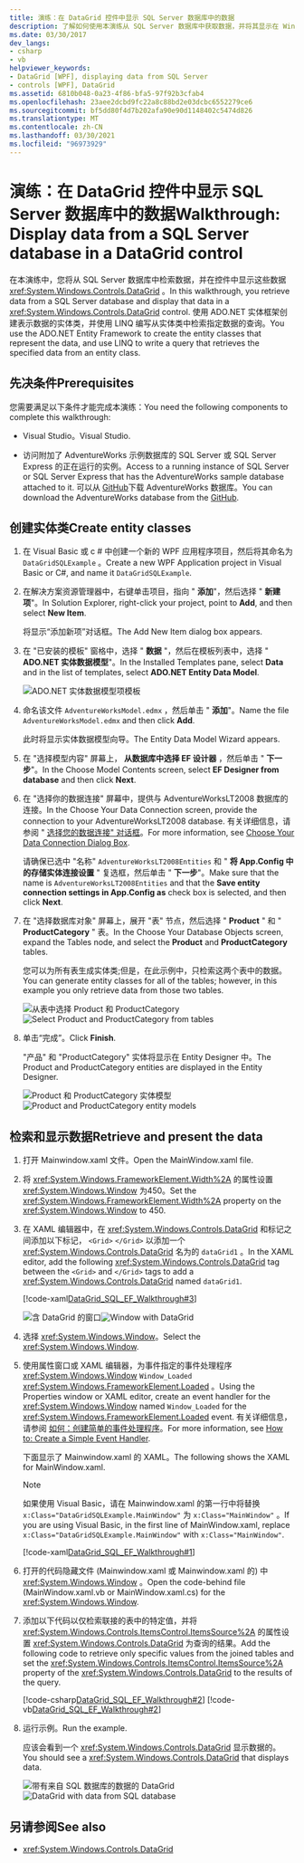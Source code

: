 ```yaml
---
title: 演练：在 DataGrid 控件中显示 SQL Server 数据库中的数据
description: 了解如何使用本演练从 SQL Server 数据库中获取数据，并将其显示在 Windows Presentation Foundation DataGrid 控件中。
ms.date: 03/30/2017
dev_langs:
- csharp
- vb
helpviewer_keywords:
- DataGrid [WPF], displaying data from SQL Server
- controls [WPF], DataGrid
ms.assetid: 6810b048-0a23-4f86-bfa5-97f92b3cfab4
ms.openlocfilehash: 23aee2dcbd9fc22a8c88bd2e03dcbc6552279ce6
ms.sourcegitcommit: bf5dd80f4d7b202afa90e90d1148402c5474d826
ms.translationtype: MT
ms.contentlocale: zh-CN
ms.lasthandoff: 03/30/2021
ms.locfileid: "96973929"
---
```

# <a name="walkthrough-display-data-from-a-sql-server-database-in-a-datagrid-control"></a><span data-ttu-id="ddf36-103">演练：在 DataGrid 控件中显示 SQL Server 数据库中的数据</span><span class="sxs-lookup"><span data-stu-id="ddf36-103">Walkthrough: Display data from a SQL Server database in a DataGrid control</span></span>

<span data-ttu-id="ddf36-104">在本演练中，您将从 SQL Server 数据库中检索数据，并在控件中显示这些数据 <xref:System.Windows.Controls.DataGrid> 。</span><span class="sxs-lookup"><span data-stu-id="ddf36-104">In this walkthrough, you retrieve data from a SQL Server database and display that data in a <xref:System.Windows.Controls.DataGrid> control.</span></span> <span data-ttu-id="ddf36-105">使用 ADO.NET 实体框架创建表示数据的实体类，并使用 LINQ 编写从实体类中检索指定数据的查询。</span><span class="sxs-lookup"><span data-stu-id="ddf36-105">You use the ADO.NET Entity Framework to create the entity classes that represent the data, and use LINQ to write a query that retrieves the specified data from an entity class.</span></span>

## <a name="prerequisites"></a><span data-ttu-id="ddf36-106">先决条件</span><span class="sxs-lookup"><span data-stu-id="ddf36-106">Prerequisites</span></span>

<span data-ttu-id="ddf36-107">您需要满足以下条件才能完成本演练：</span><span class="sxs-lookup"><span data-stu-id="ddf36-107">You need the following components to complete this walkthrough:</span></span>

- <span data-ttu-id="ddf36-108">Visual Studio。</span><span class="sxs-lookup"><span data-stu-id="ddf36-108">Visual Studio.</span></span>

- <span data-ttu-id="ddf36-109">访问附加了 AdventureWorks 示例数据库的 SQL Server 或 SQL Server Express 的正在运行的实例。</span><span class="sxs-lookup"><span data-stu-id="ddf36-109">Access to a running instance of SQL Server or SQL Server Express that has the AdventureWorks sample database attached to it.</span></span> <span data-ttu-id="ddf36-110">可以从 [GitHub](https://github.com/Microsoft/sql-server-samples/releases)下载 AdventureWorks 数据库。</span><span class="sxs-lookup"><span data-stu-id="ddf36-110">You can download the AdventureWorks database from the [GitHub](https://github.com/Microsoft/sql-server-samples/releases).</span></span>

## <a name="create-entity-classes"></a><span data-ttu-id="ddf36-111">创建实体类</span><span class="sxs-lookup"><span data-stu-id="ddf36-111">Create entity classes</span></span>

1. <span data-ttu-id="ddf36-112">在 Visual Basic 或 c # 中创建一个新的 WPF 应用程序项目，然后将其命名为 `DataGridSQLExample` 。</span><span class="sxs-lookup"><span data-stu-id="ddf36-112">Create a new WPF Application project in Visual Basic or C#, and name it `DataGridSQLExample`.</span></span>

2. <span data-ttu-id="ddf36-113">在解决方案资源管理器中，右键单击项目，指向 " **添加**"，然后选择 " **新建项**"。</span><span class="sxs-lookup"><span data-stu-id="ddf36-113">In Solution Explorer, right-click your project, point to **Add**, and then select **New Item**.</span></span>

     <span data-ttu-id="ddf36-114">将显示“添加新项”对话框。</span><span class="sxs-lookup"><span data-stu-id="ddf36-114">The Add New Item dialog box appears.</span></span>

3. <span data-ttu-id="ddf36-115">在 "已安装的模板" 窗格中，选择 " **数据** "，然后在模板列表中，选择 " **ADO.NET 实体数据模型**"。</span><span class="sxs-lookup"><span data-stu-id="ddf36-115">In the Installed Templates pane, select **Data** and in the list of templates, select **ADO.NET Entity Data Model**.</span></span>

     ![ADO.NET 实体数据模型项模板](/dotnet/framework/wcf/feature-details/media/ado-net-entity-data-model-item-template.png)

4. <span data-ttu-id="ddf36-117">命名该文件 `AdventureWorksModel.edmx` ，然后单击 " **添加**"。</span><span class="sxs-lookup"><span data-stu-id="ddf36-117">Name the file `AdventureWorksModel.edmx` and then click **Add**.</span></span>

     <span data-ttu-id="ddf36-118">此时将显示实体数据模型向导。</span><span class="sxs-lookup"><span data-stu-id="ddf36-118">The Entity Data Model Wizard appears.</span></span>

5. <span data-ttu-id="ddf36-119">在 "选择模型内容" 屏幕上， **从数据库中选择 EF 设计器** ，然后单击 " **下一步**"。</span><span class="sxs-lookup"><span data-stu-id="ddf36-119">In the Choose Model Contents screen, select **EF Designer from database** and then click **Next**.</span></span>

6. <span data-ttu-id="ddf36-120">在 "选择你的数据连接" 屏幕中，提供与 AdventureWorksLT2008 数据库的连接。</span><span class="sxs-lookup"><span data-stu-id="ddf36-120">In the Choose Your Data Connection screen, provide the connection to your AdventureWorksLT2008 database.</span></span> <span data-ttu-id="ddf36-121">有关详细信息，请参阅 " [选择您的数据连接" 对话框](/previous-versions/dotnet/netframework-4.0/bb399244(v=vs.100))。</span><span class="sxs-lookup"><span data-stu-id="ddf36-121">For more information, see [Choose Your Data Connection Dialog Box](/previous-versions/dotnet/netframework-4.0/bb399244(v=vs.100)).</span></span>

    <span data-ttu-id="ddf36-122">请确保已选中 "名称" `AdventureWorksLT2008Entities` 和 " **将 App.Config 中的存储实体连接设置** " 复选框，然后单击 " **下一步**"。</span><span class="sxs-lookup"><span data-stu-id="ddf36-122">Make sure that the name is `AdventureWorksLT2008Entities` and that the **Save entity connection settings in App.Config as** check box is selected, and then click **Next**.</span></span>

7. <span data-ttu-id="ddf36-123">在 "选择数据库对象" 屏幕上，展开 "表" 节点，然后选择 " **Product** " 和 " **ProductCategory** " 表。</span><span class="sxs-lookup"><span data-stu-id="ddf36-123">In the Choose Your Database Objects screen, expand the Tables node, and select the **Product** and **ProductCategory** tables.</span></span>

     <span data-ttu-id="ddf36-124">您可以为所有表生成实体类;但是，在此示例中，只检索这两个表中的数据。</span><span class="sxs-lookup"><span data-stu-id="ddf36-124">You can generate entity classes for all of the tables; however, in this example you only retrieve data from those two tables.</span></span>

     <span data-ttu-id="ddf36-125">![从表中选择 Product 和 ProductCategory](./media/datagrid-sql-ef-step4.png "DataGrid_SQL_EF_Step4")</span><span class="sxs-lookup"><span data-stu-id="ddf36-125">![Select Product and ProductCategory from tables](./media/datagrid-sql-ef-step4.png "DataGrid_SQL_EF_Step4")</span></span>

8. <span data-ttu-id="ddf36-126">单击“完成”。</span><span class="sxs-lookup"><span data-stu-id="ddf36-126">Click **Finish**.</span></span>

     <span data-ttu-id="ddf36-127">"产品" 和 "ProductCategory" 实体将显示在 Entity Designer 中。</span><span class="sxs-lookup"><span data-stu-id="ddf36-127">The Product and ProductCategory entities are displayed in the Entity Designer.</span></span>

     <span data-ttu-id="ddf36-128">![Product 和 ProductCategory 实体模型](./media/datagrid-sql-ef-step5.png "DataGrid_SQL_EF_Step5")</span><span class="sxs-lookup"><span data-stu-id="ddf36-128">![Product and ProductCategory entity models](./media/datagrid-sql-ef-step5.png "DataGrid_SQL_EF_Step5")</span></span>

## <a name="retrieve-and-present-the-data"></a><span data-ttu-id="ddf36-129">检索和显示数据</span><span class="sxs-lookup"><span data-stu-id="ddf36-129">Retrieve and present the data</span></span>

1. <span data-ttu-id="ddf36-130">打开 Mainwindow.xaml 文件。</span><span class="sxs-lookup"><span data-stu-id="ddf36-130">Open the MainWindow.xaml file.</span></span>

2. <span data-ttu-id="ddf36-131">将 <xref:System.Windows.FrameworkElement.Width%2A> 的属性设置 <xref:System.Windows.Window> 为450。</span><span class="sxs-lookup"><span data-stu-id="ddf36-131">Set the <xref:System.Windows.FrameworkElement.Width%2A> property on the <xref:System.Windows.Window> to 450.</span></span>

3. <span data-ttu-id="ddf36-132">在 XAML 编辑器中，在 <xref:System.Windows.Controls.DataGrid> 和标记之间添加以下标记， `<Grid>` `</Grid>` 以添加一个 <xref:System.Windows.Controls.DataGrid> 名为的 `dataGrid1` 。</span><span class="sxs-lookup"><span data-stu-id="ddf36-132">In the XAML editor, add the following <xref:System.Windows.Controls.DataGrid> tag between the `<Grid>` and `</Grid>` tags to add a <xref:System.Windows.Controls.DataGrid> named `dataGrid1`.</span></span>

     [!code-xaml[DataGrid_SQL_EF_Walkthrough#3](~/samples/snippets/csharp/VS_Snippets_Wpf/DataGrid_SQL_EF_Walkthrough/CS/MainWindow.xaml#3)]

     <span data-ttu-id="ddf36-133">![含 DataGrid 的窗口](./media/datagrid-sql-ef-step6.png "DataGrid_SQL_EF_Step6")</span><span class="sxs-lookup"><span data-stu-id="ddf36-133">![Window with DataGrid](./media/datagrid-sql-ef-step6.png "DataGrid_SQL_EF_Step6")</span></span>

4. <span data-ttu-id="ddf36-134">选择 <xref:System.Windows.Window>。</span><span class="sxs-lookup"><span data-stu-id="ddf36-134">Select the <xref:System.Windows.Window>.</span></span>

5. <span data-ttu-id="ddf36-135">使用属性窗口或 XAML 编辑器，为事件指定的事件处理程序 <xref:System.Windows.Window> `Window_Loaded` <xref:System.Windows.FrameworkElement.Loaded> 。</span><span class="sxs-lookup"><span data-stu-id="ddf36-135">Using the Properties window or XAML editor, create an event handler for the <xref:System.Windows.Window> named `Window_Loaded` for the <xref:System.Windows.FrameworkElement.Loaded> event.</span></span> <span data-ttu-id="ddf36-136">有关详细信息，请参阅 [如何：创建简单的事件处理程序](/previous-versions/visualstudio/visual-studio-2010/bb675300(v=vs.100))。</span><span class="sxs-lookup"><span data-stu-id="ddf36-136">For more information, see [How to: Create a Simple Event Handler](/previous-versions/visualstudio/visual-studio-2010/bb675300(v=vs.100)).</span></span>

     <span data-ttu-id="ddf36-137">下面显示了 Mainwindow.xaml 的 XAML。</span><span class="sxs-lookup"><span data-stu-id="ddf36-137">The following shows the XAML for MainWindow.xaml.</span></span>

    > [!NOTE]
    > <span data-ttu-id="ddf36-138">如果使用 Visual Basic，请在 Mainwindow.xaml 的第一行中将替换 `x:Class="DataGridSQLExample.MainWindow"` 为 `x:Class="MainWindow"` 。</span><span class="sxs-lookup"><span data-stu-id="ddf36-138">If you are using Visual Basic, in the first line of MainWindow.xaml, replace `x:Class="DataGridSQLExample.MainWindow"` with `x:Class="MainWindow"`.</span></span>

     [!code-xaml[DataGrid_SQL_EF_Walkthrough#1](~/samples/snippets/csharp/VS_Snippets_Wpf/DataGrid_SQL_EF_Walkthrough/CS/MainWindow.xaml#1)]

6. <span data-ttu-id="ddf36-139">打开的代码隐藏文件 (Mainwindow.xaml 或 Mainwindow.xaml 的) 中 <xref:System.Windows.Window> 。</span><span class="sxs-lookup"><span data-stu-id="ddf36-139">Open the code-behind file (MainWindow.xaml.vb or MainWindow.xaml.cs) for the <xref:System.Windows.Window>.</span></span>

7. <span data-ttu-id="ddf36-140">添加以下代码以仅检索联接的表中的特定值，并将 <xref:System.Windows.Controls.ItemsControl.ItemsSource%2A> 的属性设置 <xref:System.Windows.Controls.DataGrid> 为查询的结果。</span><span class="sxs-lookup"><span data-stu-id="ddf36-140">Add the following code to retrieve only specific values from the joined tables and set the <xref:System.Windows.Controls.ItemsControl.ItemsSource%2A> property of the <xref:System.Windows.Controls.DataGrid> to the results of the query.</span></span>

     [!code-csharp[DataGrid_SQL_EF_Walkthrough#2](~/samples/snippets/csharp/VS_Snippets_Wpf/DataGrid_SQL_EF_Walkthrough/CS/MainWindow.xaml.cs#2)]
     [!code-vb[DataGrid_SQL_EF_Walkthrough#2](~/samples/snippets/visualbasic/VS_Snippets_Wpf/DataGrid_SQL_EF_Walkthrough/VB/MainWindow.xaml.vb#2)]

8. <span data-ttu-id="ddf36-141">运行示例。</span><span class="sxs-lookup"><span data-stu-id="ddf36-141">Run the example.</span></span>

     <span data-ttu-id="ddf36-142">应该会看到一个 <xref:System.Windows.Controls.DataGrid> 显示数据的。</span><span class="sxs-lookup"><span data-stu-id="ddf36-142">You should see a <xref:System.Windows.Controls.DataGrid> that displays data.</span></span>

     <span data-ttu-id="ddf36-143">![带有来自 SQL 数据库的数据的 DataGrid](./media/datagrid-sql-ef-step7.png "DataGrid_SQL_EF_Step7")</span><span class="sxs-lookup"><span data-stu-id="ddf36-143">![DataGrid with data from SQL database](./media/datagrid-sql-ef-step7.png "DataGrid_SQL_EF_Step7")</span></span>

## <a name="see-also"></a><span data-ttu-id="ddf36-144">另请参阅</span><span class="sxs-lookup"><span data-stu-id="ddf36-144">See also</span></span>

- <xref:System.Windows.Controls.DataGrid>

